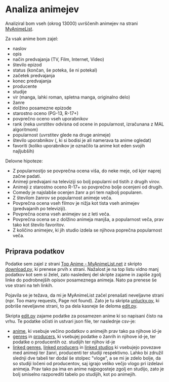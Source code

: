 # Analiza animejev
Analiziral bom vseh (okrog 13000) uvrščenih animejev na strani [MyAnimeList](https://myanimelist.net/).  
  
Za vsak anime bom zajel:
* naslov
* opis
* način predvajanja (TV, Film, Internet, Video)
* število epizod
* status (končan, še poteka, še ni potekal)
* začetek predvajanja
* konec predvajanja
* producente
* studije
* vir (manga, lahki roman, spletna manga, originalno delo)
* žanre
* dolžino posamezne epizode
* starostno oceno (PG-13, R-17+)
* povprečno oceno vseh uporabnikov
* rank (neka uvrstitev odvisna od ocene in popularnost, izračunana z MAL algoritmom)
* popularnost (uvrstitev glede na druge animeje)
* število uporabnikov (, ki si bodisi je ali namerava ta anime ogledat)
* favoriti (koliko uporabnikov je označilo ta anime kot eden svojih najljubših)

Delovne hipoteze:
* Z popularnostjo se povprečna ocena viša, do neke meje, od kjer naprej začne padati.
* Animeji predvajani na televiziji so bolj popularni od tistih z drugih virov.
* Animeji z starostno oceno R-17+ so povprečno bolje ocenjeni od drugih.
* Comedy je najslabše ocenjen žanr a pri tem najbolj popularen.
* Z številom žanrov se popularnost animeje veča.
* Povprečna ocena vseh filmov je nižja kot tista vseh animejev (predvajanih po televiziji).
* Povprečna ocena vseh animejev se z leti veča.
* Povprečna ocena se z dolžino animeja manjša, a popularnost veča, prav tako kot število favoritov.
* Z količino animejev, ki jih studio izdela se njihova poprečna popularnost veča.

## Priprava podatkov
Podatke sem zajel z strani [Top Anime - MyAnimeList.net](https://myanimelist.net/topanime.php) z skripto [download.py](download.py), ki prenese prvih x strani. Nažalost je na top listu vidno manj podatkov kot sem si želel, zato nasledenj del skripte zajame in zapiše zgolj linke do podrobnejših opisov posameznega animeja. Nato pa prenese še vse strani na teh linkih.  
  
Pojavila se je težava, da mi je MyAnimeList začel prenašati neveljavne strani (npr. Too many requests, Page not found). Zato je tu skripta [unlucky.py](unlucky.py), ki pobriše neveljavne strani, to pa dela kasneje še deloma [edit.py](edit.py).  
  
Skripta [edit.py](edit.py) zajame podatke za posamezen anime ki so napisani čisto na vrhu. Te podatke očisti in ustvari json file, ter naslednje csv-je:
* [anime](data/anime.csv), ki vsebuje večino podatkov o animejih prav tako pa njihove id-je
* [genres](data/genres.csv) in [producers](data/producers.csv), ki vsebujej podatke o žanrih in njihove id-je, ter podatke o producentih oz. studijih ter njihov id-je
* [linked genres](data/linkedgenres.csv), [linked producers](data/linkedproducers.csv) in [linked studios](data/linkedstudios.csv) ki vsebujejo povezave med animeji ter žanri, producenti ter studiji respektivno. Lahko bi združil slednji dve tabeli ter dodal še stolpec "vloge", a se mi je zdelo bolje, da so studiji ločeni od producentov, saj igrajo veliko večjo vlogo pri izdelavi animeja. Prav tako pa ima en anime najpogosteje zgolj en studijo, zato je bolj smiselno razporediti tabelo po studijih, kot po animejih.

